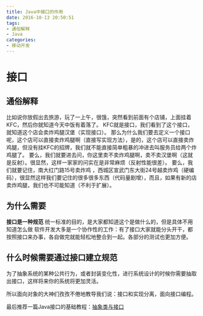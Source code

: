 ```yaml
---
title: Java中接口的作用
date: 2016-10-13 20:50:51
tags: 
- 通俗解释
- Java
categories: 
- 移动开发
---
```

# 接口
## 通俗解释
比如说你放假出去旅游，玩了一上午，很饿，突然看到前面有个店铺，上面挂着KFC，然后你就知道今天中饭有着落了。
KFC就是接口，我们看到了这个接口，就知道这个店会卖炸鸡腿汉堡（实现接口）。
那么为什么我们要去定义一个接口呢，这个店可以直接卖炸鸡腿啊（直接写实现方法），是的，这个店可以直接卖炸鸡腿，但没有挂KFC的招牌，我们就不能直接简单粗暴的冲进去叫服务员给两个炸鸡腿了。
要么，我们就要进去问，你这里卖不卖炸鸡腿啊，卖不卖汉堡啊（这就是反射）。很显然，这样一家家的问实在是非常麻烦（反射性能很差）。
要么，我们就要记住，南大红门路15号卖炸鸡
，西城区宣武门东大街24号越卖炸鸡（硬编码），很显然这样我们要记住的很多很多东西（代码量剧增），而且，如果有新的店卖炸鸡腿，我们也不可能知道（不利于扩展）。
<!--more-->
## 为什么需要
**接口是一种规范**
统一标准的目的，是大家都知道这个是做什么的，但是具体不用知道怎么做
软件开发大多是一个协作性的工作：有了接口大家就能分头开干，都按照接口来办事，各自做完就能轻松地整合到一起。各部分的测试也更加方便。

## 什么时候需要通过接口建立规范

为了抽象系统的某种公共行为，或者封装变化性，进行系统设计的时候你需要抽取出接口，这样将来你的系统将更加灵活。

所以面向对象的大神们孜孜不倦地教导我们说：接口和实现分离，面向接口编程。

最后推荐一篇Java接口的基础教程：[抽象类与接口](https://course.tianmaying.com/java-basic+abstract-class-and-interface#0)
